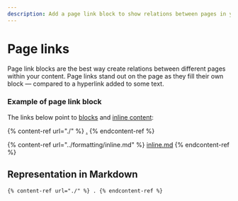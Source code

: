 ```yaml
---
description: Add a page link block to show relations between pages in your space.
---
```


# Page links

Page link blocks are the best way create relations between different pages within your content. Page links stand out on the page as they fill their own block — compared to a hyperlink added to some text.&#x20;

### Example of page link block

The links below point to [blocks](./) and [inline content](../formatting/inline.md):

{% content-ref url="./" %}
[.](./)
{% endcontent-ref %}

{% content-ref url="../formatting/inline.md" %}
[inline.md](../formatting/inline.md)
{% endcontent-ref %}

## Representation in Markdown

```markdown
{% content-ref url="./" %} . {% endcontent-ref %}
```
